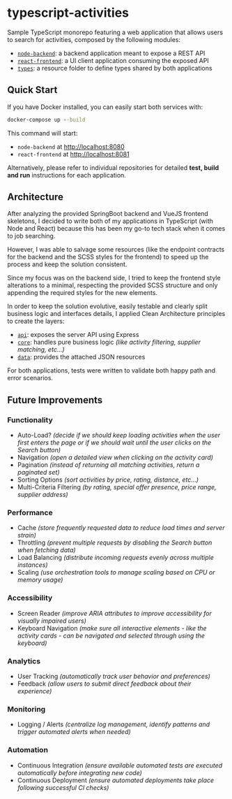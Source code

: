 # typescript-activities

Sample TypeScript monorepo featuring a web application that allows users to search for activities, composed by the following modules:

- [`node-backend`](./node-backend): a backend application meant to expose a REST API
- [`react-frontend`](./react-frontend): a UI client application consuming the exposed API
- [`types`](./types): a resource folder to define types shared by both applications

## Quick Start

If you have Docker installed, you can easily start both services with:

```cmd
docker-compose up --build
```

This command will start:

- `node-backend` at <http://localhost:8080>
- `react-frontend` at <http://localhost:8081>

Alternatively, please refer to individual repositories for detailed **test, build and run** instructions for each application.

## Architecture

After analyzing the provided SpringBoot backend and VueJS frontend skeletons, I decided to write both of my applications in TypeScript (with Node and React) because this has been my go-to tech stack when it comes to job searching.

However, I was able to salvage some resources (like the endpoint contracts for the backend and the SCSS styles for the frontend) to speed up the process and keep the solution consistent.

Since my focus was on the backend side, I tried to keep the frontend style alterations to a minimal, respecting the provided SCSS structure and only appending the required styles for the new elements.

In order to keep the solution evolutive, easily testable and clearly split business logic and interfaces details, I applied Clean Architecture principles to create the layers:

- [`api`](./node-backend/src/api): exposes the server API using Express
- [`core`](./node-backend/src/core): handles pure business logic _(like activity filtering, supplier matching, etc...)_
- [`data`](./node-backend/src/data): provides the attached JSON resources

For both applications, tests were written to validate both happy path and error scenarios.

## Future Improvements

### Functionality

- Auto-Load? _(decide if we should keep loading activities when the user first enters the page or if we should wait until the user clicks on the Search button)_
- Navigation _(open a detailed view when clicking on the activity card)_
- Pagination _(instead of returning all matching activities, return a paginated set)_
- Sorting Options _(sort activities by price, rating, distance, etc...)_
- Multi-Criteria Filtering _(by rating, special offer presence, price range, supplier address)_

### Performance

- Cache _(store frequently requested data to reduce load times and server strain)_
- Throttling _(prevent multiple requests by disabling the Search button when fetching data)_
- Load Balancing _(distribute incoming requests evenly across multiple instances)_
- Scaling _(use orchestration tools to manage scaling based on CPU or memory usage)_

### Accessibility

- Screen Reader _(improve ARIA attributes to improve accessibility for visually impaired users)_
- Keyboard Navigation _(make sure all interactive elements - like the activity cards - can be navigated and selected through using the keyboard)_

### Analytics

- User Tracking _(automatically track user behavior and preferences)_
- Feedback _(allow users to submit direct feedback about their experience)_

### Monitoring

- Logging / Alerts _(centralize log management, identify patterns and trigger automated alerts when needed)_

### Automation

- Continuous Integration _(ensure available automated tests are executed automatically before integrating new code)_
- Continuous Deployment _(ensure automated deployments take place following successful CI checks)_
